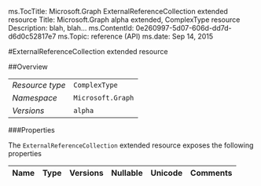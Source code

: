 ms.TocTitle: Microsoft.Graph ExternalReferenceCollection extended resource
Title: Microsoft.Graph alpha  extended, ComplexType resource
Description: blah, blah...
ms.ContentId: 0e260997-5d07-606d-dd7d-d6d0c52817e7
ms.Topic: reference (API)
ms.date: Sep 14, 2015

#ExternalReferenceCollection extended resource

 



<a name="msg-complex-type-ExternalReferenceCollection"> </a>
##Overview

|  |  | 
| :-- | :-- | 
| _Resource type_ | `ComplexType` | 
| _Namespace_ | `Microsoft.Graph` | 
| _Versions_ | `alpha` | 


###Properties

The `ExternalReferenceCollection` extended resource exposes the following properties 

| Name | Type | Versions | Nullable | Unicode | Comments | 
| :-- | :-- | :-- | :-- | :-- | :-- | 




